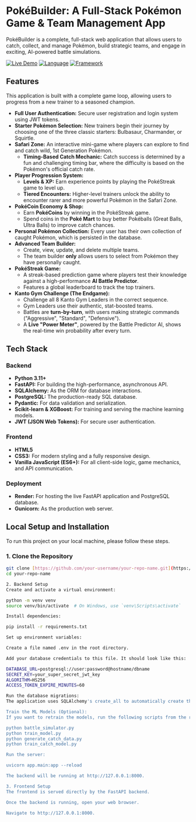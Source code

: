 # PokéBuilder: A Full-Stack Pokémon Game & Team Management App

PokéBuilder is a complete, full-stack web application that allows users to catch, collect, and manage Pokémon, build strategic teams, and engage in exciting, AI-powered battle simulations.

[![Live Demo](https://img.shields.io/badge/Live-Demo-brightgreen)](https://pokemon-eoue.onrender.com/)
[![Language](https://img.shields.io/badge/Language-Python%20%26%20JS-blue)](.)
[![Framework](https://img.shields.io/badge/Framework-FastAPI-009688)](https://fastapi.tiangolo.com/)

##  Features

This application is built with a complete game loop, allowing users to progress from a new trainer to a seasoned champion.

* **Full User Authentication:** Secure user registration and login system using JWT tokens.
* **Starter Pokémon Selection:** New trainers begin their journey by choosing one of the three classic starters: Bulbasaur, Charmander, or Squirtle.
* **Safari Zone:** An interactive mini-game where players can explore to find and catch wild, 1st Generation Pokémon.
    * **Timing-Based Catch Mechanic:** Catch success is determined by a fun and challenging timing bar, where the difficulty is based on the Pokémon's official catch rate.
* **Player Progression System:**
    * **Levels & XP:** Earn experience points by playing the PokéStreak game to level up.
    * **Tiered Encounters:** Higher-level trainers unlock the ability to encounter rarer and more powerful Pokémon in the Safari Zone.
* **PokéCoin Economy & Shop:**
    * Earn **PokéCoins** by winning in the PokéStreak game.
    * Spend coins in the **Poké Mart** to buy better Pokéballs (Great Balls, Ultra Balls) to improve catch chances.
* **Personal Pokémon Collection:** Every user has their own collection of caught Pokémon, which is persisted in the database.
* **Advanced Team Builder:**
    * Create, view, update, and delete multiple teams.
    * The team builder **only** allows users to select from Pokémon they have personally caught.
* **PokéStreak Game:**
    * A streak-based prediction game where players test their knowledge against a high-performance **AI Battle Predictor**.
    * Features a global leaderboard to track the top trainers.
* **Kanto Gym Challenge (The Endgame):**
    * Challenge all 8 Kanto Gym Leaders in the correct sequence.
    * Gym Leaders use their authentic, stat-boosted teams.
    * Battles are **turn-by-turn**, with users making strategic commands ("Aggressive", "Standard", "Defensive").
    * A **Live "Power Meter"**, powered by the Battle Predictor AI, shows the real-time win probability after every turn.

##  Tech Stack

### Backend
* **Python 3.11+**
* **FastAPI:** For building the high-performance, asynchronous API.
* **SQLAlchemy:** As the ORM for database interactions.
* **PostgreSQL:** The production-ready SQL database.
* **Pydantic:** For data validation and serialization.
* **Scikit-learn & XGBoost:** For training and serving the machine learning models.
* **JWT (JSON Web Tokens):** For secure user authentication.

### Frontend
* **HTML5**
* **CSS3:** For modern styling and a fully responsive design.
* **Vanilla JavaScript (ES6+):** For all client-side logic, game mechanics, and API communication.

### Deployment
* **Render:** For hosting the live FastAPI application and PostgreSQL database.
* **Gunicorn:** As the production web server.

##  Local Setup and Installation

To run this project on your local machine, please follow these steps.

### 1. Clone the Repository
```bash
git clone [https://github.com/your-username/your-repo-name.git](https://github.com/your-username/your-repo-name.git)
cd your-repo-name

2. Backend Setup
Create and activate a virtual environment:

python -m venv venv
source venv/bin/activate  # On Windows, use `venv\Scripts\activate`

Install dependencies:

pip install -r requirements.txt

Set up environment variables:

Create a file named .env in the root directory.

Add your database credentials to this file. It should look like this:

DATABASE_URL=postgresql://user:password@hostname/dbname
SECRET_KEY=your_super_secret_jwt_key
ALGORITHM=HS256
ACCESS_TOKEN_EXPIRE_MINUTES=60

Run the database migrations:
The application uses SQLAlchemy's create_all to automatically create the necessary tables when it first starts.

Train the ML Models (Optional):
If you want to retrain the models, run the following scripts from the root directory:

python battle_simulator.py
python train_model.py
python generate_catch_data.py
python train_catch_model.py

Run the server:

uvicorn app.main:app --reload

The backend will be running at http://127.0.0.1:8000.

3. Frontend Setup
The frontend is served directly by the FastAPI backend.

Once the backend is running, open your web browser.

Navigate to http://127.0.0.1:8000.




